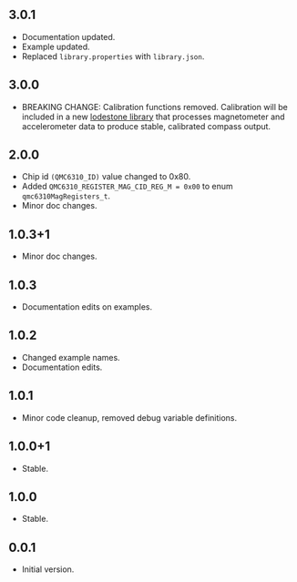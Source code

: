 <!-- QMC6310_Unified -->

## 3.0.1

* Documentation updated.
* Example updated.
* Replaced `library.properties` with `library.json`.

## 3.0.0

* BREAKING CHANGE: Calibration functions removed. Calibration will be included in a new [lodestone library](https://github.com/GM-Consult-IOT/lodestone) that processes magnetometer and accelerometer data to produce stable, calibrated compass output.

## 2.0.0

* Chip id `(QMC6310_ID)` value changed to 0x80.
* Added `QMC6310_REGISTER_MAG_CID_REG_M = 0x00` to enum `qmc6310MagRegisters_t`.
* Minor doc changes.

## 1.0.3+1

* Minor doc changes.

## 1.0.3

* Documentation edits on examples.

## 1.0.2

* Changed example names.
* Documentation edits.

## 1.0.1

* Minor code cleanup, removed debug variable definitions.

## 1.0.0+1

* Stable.

## 1.0.0

* Stable.

## 0.0.1

* Initial version.